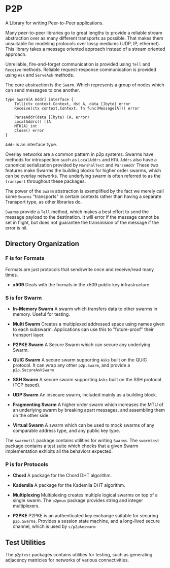 # P2P
A Library for writing Peer-to-Peer applications.

Many peer-to-peer libraries go to great lengths to provide a reliable stream abstraction over as many different transports as possible.
That makes them unsuitable for modeling protocols over lossy mediums (UDP, IP, ethernet).
This library takes a message oriented approach instead of a stream oriented approach.

Unreliable, fire-and-forget communication is provided using `Tell` and `Receive` methods.
Reliable request-response communication is provided using `Ask` and `ServeAsk` methods.

The core abstraction is the `Swarm`. Which represents a group of nodes which can send messages to one another.

```
type Swarm[A Addr] interface {
    Tell(ctx context.Context, dst A, data []byte) error
    Receive(ctx context.Context, fn func(Message[A])) error

    ParseAddr(data []byte) (A, error)
    LocalAddrs() []A
    MTU(A) int
    Close() error
}
```
`Addr` is an interface type.

Overlay networks are a common pattern in p2p systems.
Swarms have methods for introspection such as `LocalAddrs` and `MTU`.
`Addrs` also have a canonical serialization provided by `MarshalText` and `ParseAddr`
These two features make Swarms the building blocks for higher order swarms, which can be overlay networks.
The underlying swarm is often referred to as the `transport` throughout these packages.

The power of the `Swarm` abstraction is exemplified by the fact we merely call some `Swarms` "transports" in certain contexts rather than having a separate Transport type, as other libraries do.

`Swarms` provide a `Tell` method, which makes a best effort to send the message payload to the destination.
It will error if the message cannot be set in flight, but does not guarantee the transmision of the message if the error is nil.

## Directory Organization

### F is for Formats
Formats are just protocols that send/write once and receive/read many times.

- **x509**
Deals with the formats in the x509 public key infrastructure.

### S is for Swarm

- **In-Memory Swarm**
A swarm which transfers data to other swarms in memory. Useful for testing.

- **Multi Swarm**
Creates a multiplexed addressed space using names given to each subswarm.
Applications can use this to "future-proof" their transport layer.

- **P2PKE Swarm**
A Secure Swarm which can secure any underlying Swarm.

- **QUIC Swarm**
A secure swarm supporting `Asks` built on the QUIC protocol.
It can wrap any other `p2p.Swarm`, and provide a `p2p.SecureAskSwarm`

- **SSH Swarm**
A secure swarm supporting `Asks` built on the SSH protocol (TCP based).

- **UDP Swarm**
An insecure swarm, included mainly as a building block.

- **Fragmenting Swarm**
A higher order swarm which increases the MTU of an underlying swarm by breaking apart messages,
and assembling them on the other side.

- **Virtual Swarm**
A swarm which can be used to mock swarms of any comparable address type, and any public key type.

The `swarmutil` package contains utilities for writing `Swarms`.
The `swarmtest` package contains a test suite which checks that a given Swarm implementation exhibits all the behaviors expected.

### P is for Protocols

- **Chord**
A package for the Chord DHT algorithm.

- **Kademlia**
A package for the Kademlia DHT algorithm.

- **Multiplexing**
Multiplexing creates multiple logical swarms on top of a single swarm.
The `p2pmux` package provides string and integer multiplexers.

- **P2PKE**
P2PKE is an authenticated key exchange suitable for securing `p2p.Swarms`.
Provides a session state machine, and a long-lived secure channel, which is used by `s/p2pkeswarm`

## Test Utilities
The `p2ptest` packages contains utilities for testing, such as generating adjacency matricies for networks of various connectivities.
